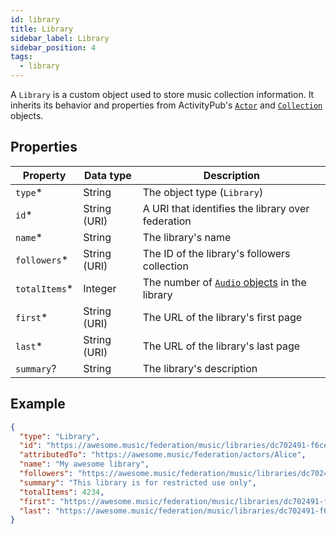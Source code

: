 ```yaml
---
id: library
title: Library
sidebar_label: Library
sidebar_position: 4
tags:
  - library
---
```


A `Library` is a custom object used to store music collection information. It inherits its behavior and properties from ActivityPub's [`Actor`](https://www.w3.org/TR/activitypub/#actors) and [`Collection`](https://www.w3.org/TR/activitypub/#collections) objects.

## Properties

| Property       | Data type    | Description                                           |
| -------------- | ------------ | ----------------------------------------------------- |
| `type`\*       | String       | The object type (`Library`)                           |
| `id`\*         | String (URI) | A URI that identifies the library over federation     |
| `name`\*       | String       | The library's name                                    |
| `followers`\*  | String (URI) | The ID of the library's followers collection          |
| `totalItems`\* | Integer      | The number of [`Audio` objects](audio) in the library |
| `first`\*      | String (URI) | The URL of the library's first page                   |
| `last`\*       | String (URI) | The URL of the library's last page                    |
| `summary`?     | String       | The library's description                             |

## Example

```json
{
  "type": "Library",
  "id": "https://awesome.music/federation/music/libraries/dc702491-f6ce-441b-9da0-cecbed08bcc6",
  "attributedTo": "https://awesome.music/federation/actors/Alice",
  "name": "My awesome library",
  "followers": "https://awesome.music/federation/music/libraries/dc702491-f6ce-441b-9da0-cecbed08bcc6/followers",
  "summary": "This library is for restricted use only",
  "totalItems": 4234,
  "first": "https://awesome.music/federation/music/libraries/dc702491-f6ce-441b-9da0-cecbed08bcc6?page=1",
  "last": "https://awesome.music/federation/music/libraries/dc702491-f6ce-441b-9da0-cecbed08bcc6?page=56"
}
```
